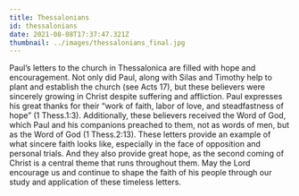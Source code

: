 ```yaml
---
title: Thessalonians
id: thessalonians
date: 2021-08-08T17:37:47.321Z
thumbnail: ../images/thessalonians_final.jpg
---
```


Paul’s letters to the church in Thessalonica are filled with hope and encouragement. Not only did Paul, along with Silas and Timothy help to plant and establish the church (see Acts 17), but these believers were sincerely growing in Christ despite suffering and affliction. Paul expresses his great thanks for their “work of faith, labor of love, and steadfastness of hope” (1 Thess.1:3). Additionally, these believers received the Word of God, which Paul and his companions preached to them, not as words of men, but as the Word of God (1 Thess.2:13). These letters provide an example of what sincere faith looks like, especially in the face of opposition and personal trials. And they also provide great hope, as the second coming of Christ is a central theme that runs throughout them. May the Lord encourage us and continue to shape the faith of his people through our study and application of these timeless letters.
